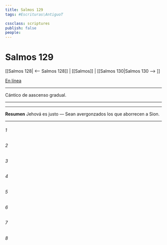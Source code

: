 ```yaml
---
title: Salmos 129
tags: #Escrituras\AntiguoT

cssclass: scriptures
publish: false
people:
---
```


# Salmos 129
[[Salmos 128| <-- Salmos 128]] | [[Salmos]] | [[Salmos 130|Salmos 130 --> ]]

[En línea](https://churchofjesuschrist.org/study/scriptures/ot/ps/129?lang=spa)

---
Cántico de aascenso gradual.

---

---
__Resumen__
Jehová es justo — Sean avergonzados los que aborrecen a Sion.

---
###### 1 


###### 2 


###### 3 


###### 4 


###### 5 


###### 6 


###### 7 


###### 8 


